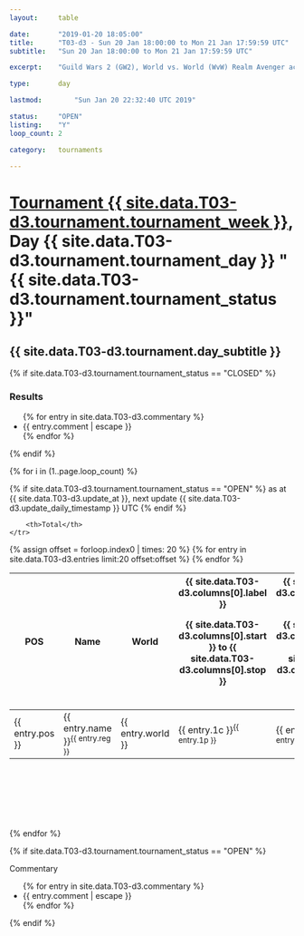```yaml
---
layout: 	table

date: 		"2019-01-20 18:05:00"
title: 		"T03-d3 - Sun 20 Jan 18:00:00 to Mon 21 Jan 17:59:59 UTC"
subtitle: 	"Sun 20 Jan 18:00:00 to Mon 21 Jan 17:59:59 UTC"

excerpt:    "Guild Wars 2 (GW2), World vs. World (WvW) Realm Avenger achivement Tournament. \"Every Kill Counts\""

type:       day

lastmod: 		"Sun Jan 20 22:32:40 UTC 2019"

status:     "OPEN"
listing:    "Y"
loop_count: 2

category: 	tournaments

---
```

<div class="table_header">
    <h1><a href="{{ site.data.T03-d3.tournament.week_url }}">Tournament {{ site.data.T03-d3.tournament.tournament_week }}</a>, Day {{ site.data.T03-d3.tournament.tournament_day }} "{{ site.data.T03-d3.tournament.tournament_status }}"</h1>
    <h2>{{ site.data.T03-d3.tournament.day_subtitle }}</h2> 
</div>

{% if site.data.T03-d3.tournament.tournament_status == "CLOSED" %} 
<div class="commentary">
  <h3>Results</h3>
  <ul>
    {% for entry in site.data.T03-d3.commentary %}
    <li class="commentary_list">{{ entry.comment | escape }}</li>
    {% endfor %}
  </ul>
</div>
{% endif %}


{% for i in (1..page.loop_count) %}

{% if site.data.T03-d3.tournament.tournament_status == "OPEN" %} 
<span class="table_nextupdate">as at {{ site.data.T03-d3.update_at }}, next update {{ site.data.T03-d3.update_daily_timestamp }} UTC</span> 
{% endif %}

<table class="day_table">
  <colgroup>
    <col style="width:18px">
    <col style="width:55px">
    <col style="width:55px">
    <col style="width:12px">
    <col style="width:12px">
    <col style="width:12px">
    <col style="width:12px">
    <col style="width:12px">
    <col style="width:12px">
    <col style="width:12px">
    <col style="width:12px">
    <col style="width:12px">
    <col style="width:12px">
    <col style="width:12px">
    <col style="width:12px">
    <col style="width:12px">
    <col style="width:12px">
    <col style="width:12px">
    <col style="width:12px">
    <col style="width:12px">
    <col style="width:12px">
    <col style="width:12px">
    <col style="width:12px">
    <col style="width:12px">
    <col style="width:12px">
    <col style="width:12px">
    <col style="width:12px">
    <col style="width:18px">
  </colgroup>  
  <thead>
    <tr>
        <th>POS</th>
        <th class="AlignLeft">Name</th>
        <th class="AlignLeft">World</th>

<th><div class="label">{{ site.data.T03-d3.columns[0].label }}<p class="onhover">{{ site.data.T03-d3.columns[0].start }} to {{ site.data.T03-d3.columns[0].stop }}</p></div>​</th>
<th><div class="label">{{ site.data.T03-d3.columns[1].label }}<p class="onhover">{{ site.data.T03-d3.columns[1].start }} to {{ site.data.T03-d3.columns[1].stop }}</p></div>​</th>
<th><div class="label">{{ site.data.T03-d3.columns[2].label }}<p class="onhover">{{ site.data.T03-d3.columns[2].start }} to {{ site.data.T03-d3.columns[2].stop }}</p></div>​</th>
<th><div class="label">{{ site.data.T03-d3.columns[3].label }}<p class="onhover">{{ site.data.T03-d3.columns[3].start }} to {{ site.data.T03-d3.columns[3].stop }}</p></div>​</th>
<th><div class="label">{{ site.data.T03-d3.columns[4].label }}<p class="onhover">{{ site.data.T03-d3.columns[4].start }} to {{ site.data.T03-d3.columns[4].stop }}</p></div>​</th>
<th><div class="label">{{ site.data.T03-d3.columns[5].label }}<p class="onhover">{{ site.data.T03-d3.columns[5].start }} to {{ site.data.T03-d3.columns[5].stop }}</p></div>​</th>
<th><div class="label">{{ site.data.T03-d3.columns[6].label }}<p class="onhover">{{ site.data.T03-d3.columns[6].start }} to {{ site.data.T03-d3.columns[6].stop }}</p></div>​</th>
<th><div class="label">{{ site.data.T03-d3.columns[7].label }}<p class="onhover">{{ site.data.T03-d3.columns[7].start }} to {{ site.data.T03-d3.columns[7].stop }}</p></div>​</th>
<th><div class="label">{{ site.data.T03-d3.columns[8].label }}<p class="onhover">{{ site.data.T03-d3.columns[8].start }} to {{ site.data.T03-d3.columns[8].stop }}</p></div>​</th>
<th><div class="label">{{ site.data.T03-d3.columns[9].label }}<p class="onhover">{{ site.data.T03-d3.columns[9].start }} to {{ site.data.T03-d3.columns[9].stop }}</p></div>​</th>
<th><div class="label">{{ site.data.T03-d3.columns[10].label }}<p class="onhover">{{ site.data.T03-d3.columns[10].start }} to {{ site.data.T03-d3.columns[10].stop }}</p></div>​</th>

<th><div class="label">{{ site.data.T03-d3.columns[11].label }}<p class="onhover">{{ site.data.T03-d3.columns[11].start }} to {{ site.data.T03-d3.columns[11].stop }}</p></div>​</th>
<th><div class="label">{{ site.data.T03-d3.columns[12].label }}<p class="onhover">{{ site.data.T03-d3.columns[12].start }} to {{ site.data.T03-d3.columns[12].stop }}</p></div>​</th>
<th><div class="label">{{ site.data.T03-d3.columns[13].label }}<p class="onhover">{{ site.data.T03-d3.columns[13].start }} to {{ site.data.T03-d3.columns[13].stop }}</p></div>​</th>
<th><div class="label">{{ site.data.T03-d3.columns[14].label }}<p class="onhover">{{ site.data.T03-d3.columns[14].start }} to {{ site.data.T03-d3.columns[14].stop }}</p></div>​</th>
<th><div class="label">{{ site.data.T03-d3.columns[15].label }}<p class="onhover">{{ site.data.T03-d3.columns[15].start }} to {{ site.data.T03-d3.columns[15].stop }}</p></div>​</th>
<th><div class="label">{{ site.data.T03-d3.columns[16].label }}<p class="onhover">{{ site.data.T03-d3.columns[16].start }} to {{ site.data.T03-d3.columns[16].stop }}</p></div>​</th>
<th><div class="label">{{ site.data.T03-d3.columns[17].label }}<p class="onhover">{{ site.data.T03-d3.columns[17].start }} to {{ site.data.T03-d3.columns[17].stop }}</p></div>​</th>
<th><div class="label">{{ site.data.T03-d3.columns[18].label }}<p class="onhover">{{ site.data.T03-d3.columns[18].start }} to {{ site.data.T03-d3.columns[18].stop }}</p></div>​</th>
<th><div class="label">{{ site.data.T03-d3.columns[19].label }}<p class="onhover">{{ site.data.T03-d3.columns[19].start }} to {{ site.data.T03-d3.columns[19].stop }}</p></div>​</th>
<th><div class="label">{{ site.data.T03-d3.columns[20].label }}<p class="onhover">{{ site.data.T03-d3.columns[20].start }} to {{ site.data.T03-d3.columns[20].stop }}</p></div>​</th>

<th><div class="label">{{ site.data.T03-d3.columns[21].label }}<p class="onhover">{{ site.data.T03-d3.columns[21].start }} to {{ site.data.T03-d3.columns[21].stop }}</p></div>​</th>
<th><div class="label">{{ site.data.T03-d3.columns[22].label }}<p class="onhover">{{ site.data.T03-d3.columns[22].start }} to {{ site.data.T03-d3.columns[22].stop }}</p></div>​</th>
<th><div class="label">{{ site.data.T03-d3.columns[23].label }}<p class="onhover">{{ site.data.T03-d3.columns[23].start }} to {{ site.data.T03-d3.columns[23].stop }}</p></div>​</th>

        <th>Total</th>
    </tr>
  </thead>
  {% assign offset = forloop.index0 | times: 20 %}
<tbody>
{% for entry in site.data.T03-d3.entries limit:20 offset:offset %}
  <tr>
    <td class="pl{{ entry.pos }}">{{ entry.pos }}</td>
    <td class="AlignLeft">{{ entry.name }}<sup>{{ entry.reg }}</sup></td>
    <td class="AlignLeft">{{ entry.world }}</td>
    <td class="pl{{ entry.1p }}">{{ entry.1c }}<sup>{{ entry.1p }}</sup></td>
    <td class="pl{{ entry.2p }}">{{ entry.2c }}<sup>{{ entry.2p }}</sup></td>
    <td class="pl{{ entry.3p }}">{{ entry.3c }}<sup>{{ entry.3p }}</sup></td>
    <td class="pl{{ entry.4p }}">{{ entry.4c }}<sup>{{ entry.4p }}</sup></td>
    <td class="pl{{ entry.5p }}">{{ entry.5c }}<sup>{{ entry.5p }}</sup></td>
    <td class="pl{{ entry.6p }}">{{ entry.6c }}<sup>{{ entry.6p }}</sup></td>
    <td class="pl{{ entry.7p }}">{{ entry.7c }}<sup>{{ entry.7p }}</sup></td>
    <td class="pl{{ entry.8p }}">{{ entry.8c }}<sup>{{ entry.8p }}</sup></td>
    <td class="pl{{ entry.9p }}">{{ entry.9c }}<sup>{{ entry.9p }}</sup></td>
    <td class="pl{{ entry.10p }}">{{ entry.10c }}<sup>{{ entry.10p }}</sup></td>
    <td class="pl{{ entry.11p }}">{{ entry.11c }}<sup>{{ entry.11p }}</sup></td>
    <td class="pl{{ entry.12p }}">{{ entry.12c }}<sup>{{ entry.12p }}</sup></td>
    <td class="pl{{ entry.13p }}">{{ entry.13c }}<sup>{{ entry.13p }}</sup></td>
    <td class="pl{{ entry.14p }}">{{ entry.14c }}<sup>{{ entry.14p }}</sup></td>
    <td class="pl{{ entry.15p }}">{{ entry.15c }}<sup>{{ entry.15p }}</sup></td>
    <td class="pl{{ entry.16p }}">{{ entry.16c }}<sup>{{ entry.16p }}</sup></td>
    <td class="pl{{ entry.17p }}">{{ entry.17c }}<sup>{{ entry.17p }}</sup></td>
    <td class="pl{{ entry.18p }}">{{ entry.18c }}<sup>{{ entry.18p }}</sup></td>
    <td class="pl{{ entry.19p }}">{{ entry.19c }}<sup>{{ entry.19p }}</sup></td>
    <td class="pl{{ entry.20p }}">{{ entry.20c }}<sup>{{ entry.20p }}</sup></td>
    <td class="pl{{ entry.21p }}">{{ entry.21c }}<sup>{{ entry.21p }}</sup></td>
    <td class="pl{{ entry.22p }}">{{ entry.22c }}<sup>{{ entry.22p }}</sup></td>
    <td class="pl{{ entry.23p }}">{{ entry.23c }}<sup>{{ entry.23p }}</sup></td>
    <td class="pl{{ entry.24p }}">{{ entry.24c }}<sup>{{ entry.24p }}</sup></td>
    <td>{{ entry.total }}</td>
  </tr>
{% endfor %}  
</tbody>
</table>
<div class="leaderboard">
  <script async src="//pagead2.googlesyndication.com/pagead/js/adsbygoogle.js"></script>
  <!-- 728x90 -->
  <ins class="adsbygoogle"
       style="display:inline-block;width:728px;height:90px"
       data-ad-client="ca-pub-3274917281288240"
       data-ad-slot="3870538733"></ins>
  <script>
  (adsbygoogle = window.adsbygoogle || []).push({});
  </script>    
</div>
<br />
{% endfor %}

{% if site.data.T03-d3.tournament.tournament_status == "OPEN" %} 
<div class="commentary">
  <span class="commentary_title">Commentary</span>
  <ul>
    {% for entry in site.data.T03-d3.commentary %}
    <li class="commentary_list">{{ entry.comment | escape }}</li>
    {% endfor %}
  </ul>
</div>
{% endif %}


